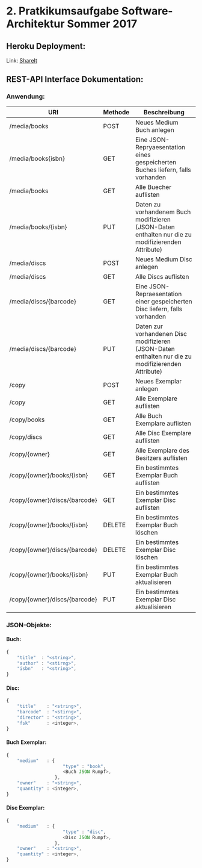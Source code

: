 # 2. Pratkikumsaufgabe Software-Architektur Sommer 2017
Heroku Deployment:
-
Link: [ShareIt](https://arcane-wave-21354.herokuapp.com/)

REST-API Interface Dokumentation:
-
### Anwendung:

URI|Methode|Beschreibung
--- | --- | --- 
/media/books|POST|Neues Medium Buch anlegen
/media/books{isbn}|GET|Eine JSON-Repryaesentation eines gespeicherten Buches liefern, falls vorhanden
/media/books|GET|Alle Buecher auflisten
/media/books/{isbn}|PUT|Daten zu vorhandenem Buch modifizieren (JSON-Daten enthalten nur die zu modifizierenden Attribute)
/media/discs|POST|Neues Medium Disc anlegen
/media/discs|GET|Alle Discs auflisten
/media/discs/{barcode}|GET|Eine JSON-Repraesentation einer gespeicherten Disc liefern, falls vorhanden
/media/discs/{barcode}|PUT|Daten zur vorhandenen Disc modifizieren (JSON-Daten enthalten nur die zu modifizierenden Attribute)
/copy|POST|Neues Exemplar anlegen
/copy|GET|Alle Exemplare auflisten
/copy/books|GET|Alle Buch Exemplare auflisten
/copy/discs|GET|Alle Disc Exemplare auflisten
/copy/{owner}|GET|Alle Exemplare des Besitzers auflisten
/copy/{owner}/books/{isbn}|GET|Ein bestimmtes Exemplar Buch auflisten
/copy/{owner}/discs/{barcode}|GET|Ein bestimmtes Exemplar Disc auflisten
/copy/{owner}/books/{isbn}|DELETE|Ein bestimmtes Exemplar Buch löschen
/copy/{owner}/discs/{barcode}|DELETE|Ein bestimmtes Exemplar Disc löschen
/copy/{owner}/books/{isbn}|PUT|Ein bestimmtes Exemplar Buch aktualisieren
/copy/{owner}/discs/{barcode}|PUT|Ein bestimmtes Exemplar Disc aktualisieren


### JSON-Objekte:
#### Buch:
```javascript
{
    "title"  : "<string>",
    "author" : "<stirng>",
    "isbn"   : "<string>",
}
```
#### Disc:
```javascript
{
    "title"    : "<string>",
    "barcode"  : "<stirng>",
    "director" : "<string>",
    "fsk"      : <integer>,
}
```
#### Buch Exemplar:
```javascript
{
    "medium"   : {
                     "type" : "book", 
                     <Buch JSON Rumpf>,
                  },
    "owner"    : "<string>",
    "quantity" : <integer>,
}
```
#### Disc Exemplar:
```javascript
{
    "medium"   : {
                     "type" : "disc", 
                     <Disc JSON Rumpf>,
                  },
    "owner"    : "<string>",
    "quantity" : <integer>,
}
```